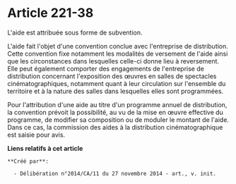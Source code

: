 # Article 221-38

L'aide est attribuée sous forme de subvention. 

L'aide fait l'objet d'une convention conclue avec l'entreprise de distribution. Cette convention fixe notamment les modalités
de versement de l'aide ainsi que les circonstances dans lesquelles celle-ci donne lieu à reversement. Elle peut également
comporter des engagements de l'entreprise de distribution concernant l'exposition des œuvres en salles de spectacles
cinématographiques, notamment quant à leur circulation sur l'ensemble du territoire et à la nature des salles dans lesquelles
elles sont programmées. 

Pour l'attribution d'une aide au titre d'un programme annuel de distribution, la convention prévoit la possibilité, au vu de
la mise en œuvre effective du programme, de modifier sa composition ou de moduler le montant de l'aide. Dans ce cas, la
commission des aides à la distribution cinématographique est saisie pour avis.

**Liens relatifs à cet article**

	**Créé par**:

	  - Délibération n°2014/CA/11 du 27 novembre 2014 - art., v. init.
